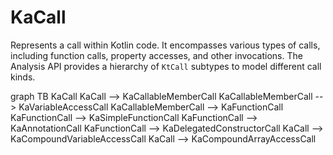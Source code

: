 # KaCall

Represents a call within Kotlin code. It encompasses various types of calls, including function calls, property
accesses, and other invocations. The Analysis API provides a hierarchy of `KtCall` subtypes to model different call
kinds.

<code-block lang="mermaid">
graph TB
  KaCall
  KaCall --> KaCallableMemberCall
  KaCallableMemberCall --> KaVariableAccessCall
  KaCallableMemberCall --> KaFunctionCall
  KaFunctionCall --> KaSimpleFunctionCall
  KaFunctionCall --> KaAnnotationCall
  KaFunctionCall --> KaDelegatedConstructorCall
  KaCall --> KaCompoundVariableAccessCall
  KaCall --> KaCompoundArrayAccessCall
</code-block>